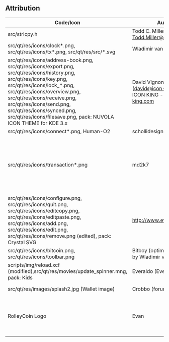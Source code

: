 <h2>Attribution</h2>

| Code/Icon  | Author | License |
| ------------- | ------------- | ------------- |
| src/strlcpy.h | Todd C. Miller <Todd.Miller@courtesan.com> | ISC |
| src/qt/res/icons/clock*.png, src/qt/res/icons/tx*.png, src/qt/res/src/*.svg | Wladimir van der Laan | MIT |
| src/qt/res/icons/address-book.png, src/qt/res/icons/export.png, src/qt/res/icons/history.png, src/qt/res/icons/key.png, src/qt/res/icons/lock_*.png, src/qt/res/icons/overview.png, src/qt/res/icons/receive.png, src/qt/res/icons/send.png, src/qt/res/icons/synced.png, src/qt/res/icons/filesave.png, pack: NUVOLA ICON THEME for KDE 3.x | David Vignoni (david@icon-king.com), ICON KING - www.icon-king.com | LGPL |
| src/qt/res/icons/connect*.png, Human-O2 | schollidesign | GNU/GPL |
| src/qt/res/icons/transaction*.png | md2k7 | ou are free to do with these icons as you wish, including selling, copying, modifying etc. |
| src/qt/res/icons/configure.png, src/qt/res/icons/quit.png, src/qt/res/icons/editcopy.png, src/qt/res/icons/editpaste.png, src/qt/res/icons/add.png, src/qt/res/icons/edit.png, src/qt/res/icons/remove.png (edited), pack: Crystal SVG | http://www.everaldo.com | LGPL |
| src/qt/res/icons/bitcoin.png, src/qt/res/icons/toolbar.png | Bitboy (optimized for 16x16 by Wladimir van der Laan) | Public Domain |
| scripts/img/reload.xcf (modified),src/qt/res/movies/update_spinner.mng, pack: Kids | Everaldo (Everaldo Coelho) | GNU/GPL |
| src/qt/res/images/splash2.jpg (Wallet image) | Crobbo (forum) | Public domain |
| RolleyCoin Logo | Evan | Creative Commons Attribution 4.0 International License |
